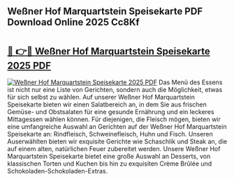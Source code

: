 ## Weßner Hof Marquartstein Speisekarte PDF Download Online 2025 Cc8Kf

# <h2><a href="http://gcd14ye.nevu.top/?p=We%c3%9fner+Hof+Marquartstein+Speisekarte">🔗 👉🔴 Weßner Hof Marquartstein Speisekarte 2025 PDF</a></h2>

[![Weßner Hof Marquartstein Speisekarte 2025 PDF](https://i.imgur.com/dBaPXMq.png)](http://gcd14ye.nevu.top/?p=We%c3%9fner+Hof+Marquartstein+Speisekarte)
Das Menü des Essens ist nicht nur eine Liste von Gerichten, sondern auch die Möglichkeit, etwas für sich selbst zu wählen. Auf unserer Weßner Hof Marquartstein Speisekarte bieten wir einen Salatbereich an, in dem Sie aus frischen Gemüse- und Obstsalaten für eine gesunde Ernährung und ein leckeres Mittagessen wählen können. Für diejenigen, die Fleisch mögen, bieten wir eine umfangreiche Auswahl an Gerichten auf der Weßner Hof Marquartstein Speisekarte an: Rindfleisch, Schweinefleisch, Huhn und Fisch. Unseren Auserwählten bieten wir exquisite Gerichte wie Schaschlik und Steak an, die auf einem alten, natürlichen Feuer zubereitet werden. Unsere Weßner Hof Marquartstein Speisekarte bietet eine große Auswahl an Desserts, von klassischen Torten und Kuchen bis hin zu exquisiten Crème Brûlée und Schokoladen-Schokoladen-Extras.
